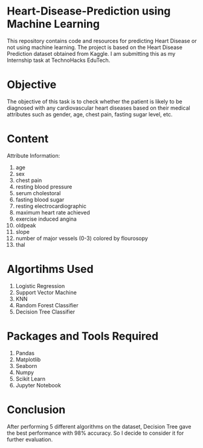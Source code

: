 # Heart-Disease-Prediction using Machine Learning
This repository contains code and resources for predicting Heart Disease or not using machine learning. The project is based on the Heart Disease Prediction dataset obtained from Kaggle. I am submitting this as my Internship task at TechnoHacks EduTech.
# Objective
The objective of this task is to check whether the patient is likely to be diagnosed with any cardiovascular heart diseases based on their medical attributes such as gender, age, chest pain, fasting sugar level, etc.
# Content
Attribute Information:<br>

1. age<br>
2. sex<br>
3. chest pain<br> 
4. resting blood pressure<br>
5. serum cholestoral<br>
6. fasting blood sugar<br>
7. resting electrocardiographic<br>
8. maximum heart rate achieved<br>
9. exercise induced angina<br>
10. oldpeak<br>
11. slope<br>
12. number of major vessels (0-3) colored by flourosopy<br>
13. thal
# Algortihms Used
1. Logistic Regression<br>
2. Support Vector Machine<br>
3. KNN<br>
4. Random Forest Classifier<br>
5. Decision Tree Classifier
# Packages and Tools Required
1. Pandas<br>
2. Matplotlib<br>
3. Seaborn<br>
4. Numpy<br>
5. Scikit Learn<br>
6. Jupyter Notebook
# Conclusion
After performing 5 different algorithms on the dataset, Decision Tree gave the best performance with 98% accuracy. So I decide to consider it for further evaluation.

